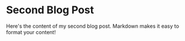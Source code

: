 # Second Blog Post

Here's the content of my second blog post. Markdown makes it easy to format your content!
